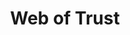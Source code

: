 ---
facebook: http://facebook.com/weboftrust
googleplus: https://plus.google.com/u/4/b/103189666334023712373/+WOTWebofTrust/about
keywords:
- wot
linkedin: https://linkedin.com/company/wot-services-ltd
logohandle: mywot
sort: mywot
title: Web of Trust
twitter: https://x.com/Web_of_Trust
website: https://www.mywot.com/
wikipedia: https://en.wikipedia.org/wiki/WOT_Services
youtube: https://youtube.com/user/MyWOT
---